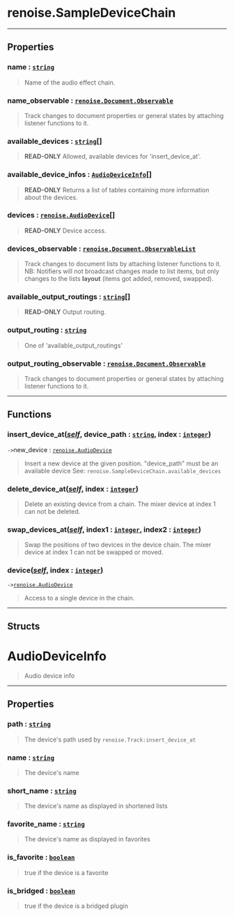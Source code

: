 # renoise.SampleDeviceChain<a name="renoise.SampleDeviceChain"></a>  

<!-- toc -->
  

---  
## Properties
### name : [`string`](../../API/builtins/string.md)<a name="name"></a>
> Name of the audio effect chain.

### name_observable : [`renoise.Document.Observable`](../../API/renoise/renoise.Document.Observable.md)<a name="name_observable"></a>
> Track changes to document properties or general states by attaching listener
> functions to it.

### available_devices : [`string`](../../API/builtins/string.md)[]<a name="available_devices"></a>
> **READ-ONLY** Allowed, available devices for 'insert_device_at'.

### available_device_infos : [`AudioDeviceInfo`](#audiodeviceinfo)[]<a name="available_device_infos"></a>
> **READ-ONLY** Returns a list of tables containing more information about
> the devices.

### devices : [`renoise.AudioDevice`](../../API/renoise/renoise.AudioDevice.md)[]<a name="devices"></a>
> **READ-ONLY** Device access.

### devices_observable : [`renoise.Document.ObservableList`](../../API/renoise/renoise.Document.ObservableList.md)<a name="devices_observable"></a>
> Track changes to document lists by attaching listener functions to it.
> NB: Notifiers will not broadcast changes made to list items, but only changes
> to the lists **layout** (items got added, removed, swapped).

### available_output_routings : [`string`](../../API/builtins/string.md)[]<a name="available_output_routings"></a>
> **READ-ONLY** Output routing.

### output_routing : [`string`](../../API/builtins/string.md)<a name="output_routing"></a>
> One of 'available_output_routings'

### output_routing_observable : [`renoise.Document.Observable`](../../API/renoise/renoise.Document.Observable.md)<a name="output_routing_observable"></a>
> Track changes to document properties or general states by attaching listener
> functions to it.

  

---  
## Functions
### insert_device_at([*self*](../../API/builtins/self.md), device_path : [`string`](../../API/builtins/string.md), index : [`integer`](../../API/builtins/integer.md))<a name="insert_device_at"></a>
`->`new_device : [`renoise.AudioDevice`](../../API/renoise/renoise.AudioDevice.md)  

> Insert a new device at the given position. "device_path" must be an available device
> See: `renoise.SampleDeviceChain.available_devices`
### delete_device_at([*self*](../../API/builtins/self.md), index : [`integer`](../../API/builtins/integer.md))<a name="delete_device_at"></a>
> Delete an existing device from a chain. The mixer device at index 1 can not
> be deleted.
### swap_devices_at([*self*](../../API/builtins/self.md), index1 : [`integer`](../../API/builtins/integer.md), index2 : [`integer`](../../API/builtins/integer.md))<a name="swap_devices_at"></a>
> Swap the positions of two devices in the device chain. The mixer device at
> index 1 can not be swapped or moved.
### device([*self*](../../API/builtins/self.md), index : [`integer`](../../API/builtins/integer.md))<a name="device"></a>
`->`[`renoise.AudioDevice`](../../API/renoise/renoise.AudioDevice.md)  

> Access to a single device in the chain.  



---  
## Structs  
# AudioDeviceInfo<a name="AudioDeviceInfo"></a>  
> Audio device info  

---  
## Properties
### path : [`string`](../../API/builtins/string.md)<a name="path"></a>
> The device's path used by `renoise.Track:insert_device_at`

### name : [`string`](../../API/builtins/string.md)<a name="name"></a>
> The device's name

### short_name : [`string`](../../API/builtins/string.md)<a name="short_name"></a>
> The device's name as displayed in shortened lists

### favorite_name : [`string`](../../API/builtins/string.md)<a name="favorite_name"></a>
> The device's name as displayed in favorites

### is_favorite : [`boolean`](../../API/builtins/boolean.md)<a name="is_favorite"></a>
> true if the device is a favorite

### is_bridged : [`boolean`](../../API/builtins/boolean.md)<a name="is_bridged"></a>
> true if the device is a bridged plugin

  

  

